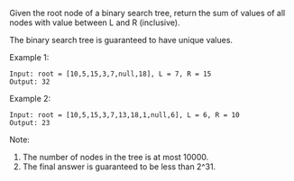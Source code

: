 Given the root node of a binary search tree, return the sum of values of all nodes with value between L and R (inclusive).

The binary search tree is guaranteed to have unique values.


Example 1:
```
Input: root = [10,5,15,3,7,null,18], L = 7, R = 15
Output: 32
```
Example 2:
```
Input: root = [10,5,15,3,7,13,18,1,null,6], L = 6, R = 10
Output: 23
``` 

Note:

1. The number of nodes in the tree is at most 10000.
2. The final answer is guaranteed to be less than 2^31.